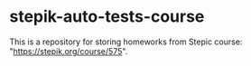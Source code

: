 # stepik-auto-tests-course
This is a repository for storing homeworks from Stepic course: "https://stepik.org/course/575".